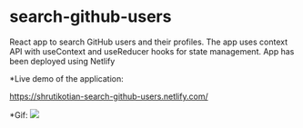 # search-github-users

React app to search GitHub users and their profiles. The app uses context API with useContext and useReducer hooks for state management.
App has been deployed using Netlify

*Live demo of the application:

 https://shrutikotian-search-github-users.netlify.com/
 
 *Gif:
![](searchGithubUsers.gif)

